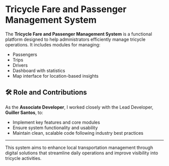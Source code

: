 # Tricycle Fare and Passenger Management System

The **Tricycle Fare and Passenger Management System** is a functional platform designed to help administrators efficiently manage tricycle operations. It includes modules for managing:

- Passengers
- Trips
- Drivers
- Dashboard with statistics
- Map interface for location-based insights

## 🛠️ Role and Contributions

As the **Associate Developer**, I worked closely with the Lead Developer, **Guiller Santos**, to:

- Implement key features and core modules
- Ensure system functionality and usability
- Maintain clean, scalable code following industry best practices

---

This system aims to enhance local transportation management through digital solutions that streamline daily operations and improve visibility into tricycle activities.
